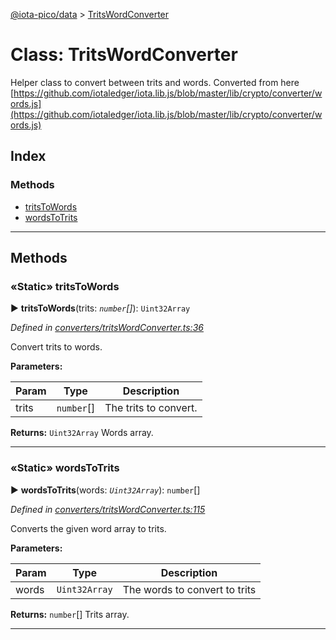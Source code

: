 [@iota-pico/data](../README.md) > [TritsWordConverter](../classes/tritswordconverter.md)



# Class: TritsWordConverter


Helper class to convert between trits and words. Converted from here [https://github.com/iotaledger/iota.lib.js/blob/master/lib/crypto/converter/words.js](https://github.com/iotaledger/iota.lib.js/blob/master/lib/crypto/converter/words.js)

## Index

### Methods

* [tritsToWords](tritswordconverter.md#tritstowords)
* [wordsToTrits](tritswordconverter.md#wordstotrits)



---
## Methods
<a id="tritstowords"></a>

### «Static» tritsToWords

► **tritsToWords**(trits: *`number`[]*): `Uint32Array`



*Defined in [converters/tritsWordConverter.ts:36](https://github.com/iotaeco/iota-pico-data/blob/9a9a210/src/converters/tritsWordConverter.ts#L36)*



Convert trits to words.


**Parameters:**

| Param | Type | Description |
| ------ | ------ | ------ |
| trits | `number`[]   |  The trits to convert. |





**Returns:** `Uint32Array`
Words array.






___

<a id="wordstotrits"></a>

### «Static» wordsToTrits

► **wordsToTrits**(words: *`Uint32Array`*): `number`[]



*Defined in [converters/tritsWordConverter.ts:115](https://github.com/iotaeco/iota-pico-data/blob/9a9a210/src/converters/tritsWordConverter.ts#L115)*



Converts the given word array to trits.


**Parameters:**

| Param | Type | Description |
| ------ | ------ | ------ |
| words | `Uint32Array`   |  The words to convert to trits |





**Returns:** `number`[]
Trits array.






___


